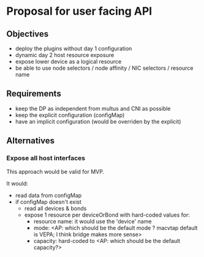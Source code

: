 # Proposal for user facing API

## Objectives
- deploy the plugins without day 1 configuration
- dynamic day 2 host resource exposure
- expose lower device as a logical resource
- be able to use node selectors / node affinity / NIC selectors /
resource name

## Requirements
- keep the DP as independent from multus and CNI as possible
- keep the explicit configuration (configMap)
- have an implicit configuration (would be overriden by the explicit)

## Alternatives

### Expose all host interfaces
This approach would be valid for MVP.

It would:
  - read data from configMap
  - if configMap doesn't exist
    - read all devices & bonds
    - expose 1 resource per deviceOrBond with hard-coded values for:
      - resource name: it would use the 'device' name
      - mode: <AP: which should be the default mode ? macvtap default is VEPA; I think bridge makes more sense>
      - capacity: hard-coded to <AP: which should be the default capacity?>
